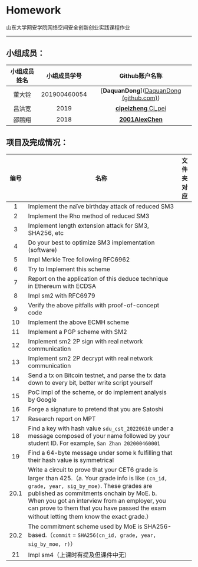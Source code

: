 # Homework

山东大学网安学院网络空间安全创新创业实践课程作业

------

## 小组成员：

| 小组成员姓名 | 小组成员学号 |                        Github账户名称                        |
| :----------: | :----------: | :----------------------------------------------------------: |
|    董大铨    | 201900460054 | [**DaquanDong**]([DaquanDong (github.com)](https://github.com/DaquanDong)) |
|    吕洪宽    |     2019     |    [**cipeizheng** Ci_pei](https://github.com/cipeizheng)    |
|    邵鹏翔    |     2018     |     [**2001AlexChen**](https://github.com/2001AlexChen)      |

## 项目及完成情况：

| 编号 | 名称                                                         | 文件夹对应 |
| :--: | ------------------------------------------------------------ | ---------- |
|  1   | Implement the naïve birthday attack of reduced SM3           |            |
|  2   | Implement the Rho method of reduced SM3                      |            |
|  3   | Implement length extension attack for SM3, SHA256, etc       |            |
|  4   | Do your best to optimize SM3 implementation (software)       |            |
|  5   | Impl Merkle Tree following RFC6962                           |            |
|  6   | Try to Implement this scheme                                 |            |
|  7   | Report on the application of this deduce technique in Ethereum with ECDSA |            |
|  8   | Impl sm2 with RFC6979                                        |            |
|  9   | Verify the above pitfalls with proof-of-concept code         |            |
|  10  | Implement the above ECMH scheme                              |            |
|  11  | Implement a PGP scheme with SM2                              |            |
|  12  | Implement sm2 2P sign with real network communication        |            |
|  13  | Implement sm2 2P decrypt with real network communication     |            |
|  14  | Send a tx on Bitcoin testnet, and parse the tx data down to every bit, better write script yourself |            |
|  15  | PoC impl of the scheme, or do implement analysis by Google   |            |
|  16  | Forge a signature to pretend that you are Satoshi            |            |
|  17  | Research report on MPT                                       |            |
|  18  | Find a key with hash value `sdu_cst_20220610` under a message composed of your name followed by your student ID. For example, `San Zhan 202000460001` |            |
|  19  | Find a 64-byte message under some k fulfilling that their hash value is symmetrical |            |
| 20.1 | Write a circuit to prove that your CET6 grade is larger than 425.（a. Your grade info is like `(cn_id, grade, year, sig_by_moe)`. These grades are published as commitments onchain by MoE. b. When you got an interview from an employer, you can prove to them that you have passed the exam without letting them know the exact grade.） |            |
| 20.2 | The commitment scheme used by MoE is SHA256-based.（`commit` = `SHA256(cn_id, grade, year, sig_by_moe, r)`） |            |
|  21  | Impl sm4（上课时有提及但课件中无）                           |            |
